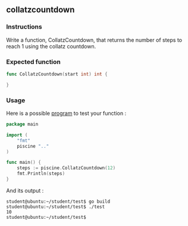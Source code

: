 ## collatzcountdown

### Instructions

Write a function, CollatzCountdown, that returns the number of steps to reach 1 using the collatz countdown.

### Expected function

```go
func CollatzCountdown(start int) int {

}
```

### Usage

Here is a possible [program](TODO-LINK) to test your function :

```go
package main

import (
	"fmt"
	piscine ".."
)

func main() {
	steps := piscine.CollatzCountdown(12)
	fmt.Println(steps)
}
```

And its output :

```console
student@ubuntu:~/student/test$ go build
student@ubuntu:~/student/test$ ./test
10
student@ubuntu:~/student/test$
```
